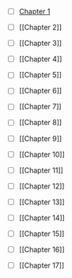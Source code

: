 - [ ] [Chapter 1](./Chapter)

- [ ] [[Chapter 2]]

- [ ] [[Chapter 3]]

- [ ] [[Chapter 4]]

- [ ] [[Chapter 5]]

- [ ] [[Chapter 6]]

- [ ] [[Chapter 7]]

- [ ] [[Chapter 8]]

- [ ] [[Chapter 9]]

- [ ] [[Chapter 10]]

- [ ] [[Chapter 11]]

- [ ] [[Chapter 12]]

- [ ] [[Chapter 13]]

- [ ] [[Chapter 14]]

- [ ] [[Chapter 15]]

- [ ] [[Chapter 16]]

- [ ] [[Chapter 17]]

  